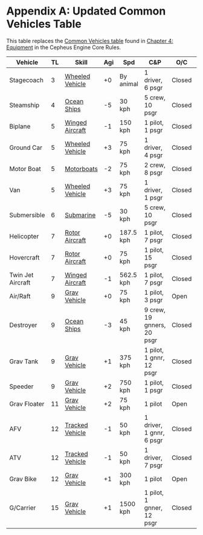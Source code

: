 # Appendix A: Updated Common Vehicles Table

This table replaces the [Common Vehicles table](../book1/equipment.md#vehicles) found in [Chapter 4: Equipment](../book1/equipment.md) in the Cepheus Engine Core Rules.

| Vehicle | TL | Skill | Agi | Spd | C&P | O/C | Armor | Hull | Struc | Wpns | Cost (KCr) |
| --- | --- | --- | --- | --- | --- | --- | --- | --- | --- | --- | --- |
| Stagecoach | 3 | [Wheeled Vehicle](../book1/skills.md#wheeled-vehicle) | +0 | By animal | 1 driver, 6 psgr | Closed | 1 | 0 | 1 | None | 8.080 |
| Steamship | 4 | [Ocean Ships](../book1/skills.md#ocean-ships) | \-5 | 30 kph | 5 crew, 10 psgr | Closed | 2 | 40 | 40 | None | 5,730.030 |
| Biplane | 5 | [Winged Aircraft](../book1/skills.md#winged-aircraft) | \-1 | 150 kph | 1 pilot, 1 psgr | Closed | 2 | 0 | 1 | None | 20.670 |
| Ground Car | 5 | [Wheeled Vehicle](../book1/skills.md#wheeled-vehicle) | +3 | 75 kph | 1 driver, 4 psgr | Closed | 2 | 0 | 1 | None | 6.290 |
| Motor Boat | 5 | [Motorboats](../book1/skills.md#motorboats) | \-2 | 75 kph | 2 crew, 8 psgr | Closed | 2 | 12 | 12 | None | 2,698.450 |
| Van | 5 | [Wheeled Vehicle](../book1/skills.md#wheeled-vehicle) | +3 | 75 kph | 1 driver, 1 psgr | Closed | 2 | 0 | 1 | None | 6.290 |
| Submersible | 6 | [Submarine](../book1/skills.md#submarine) | \-5 | 30 kph | 5 crew, 10 psgr | Closed | 2 | 20 | 20 | None | 31,194.670 |
| Helicopter | 7 | [Rotor Aircraft](../book1/skills.md#rotor-aircraft) | +0 | 187.5 kph | 1 pilot, 7 psgr | Closed | 3 | 0 | 1 | None | 154.810 |
| Hovercraft | 7 | [Rotor Aircraft](../book1/skills.md#rotor-aircraft) | +0 | 75 kph | 1 pilot, 15 psgr | Closed | 3 | 1 | 2 | None | 144.660 |
| Twin Jet Aircraft | 7 | [Winged Aircraft](../book1/skills.md#winged-aircraft) | \-1 | 562.5 kph | 1 pilot, 7 psgr | Closed | 3 | 1 | 1 | None | 736.110 |
| Air/Raft | 9 | [Grav Vehicle](../book1/skills.md#grav-vehicle) | +0 | 75 kph | 1 pilot, 3 psgr | Open | 3 | 0 | 1 | None | 94.340 |
| Destroyer | 9 | [Ocean Ships](../book1/skills.md#ocean-ships) | \-3 | 45 kph | 9 crew, 19 gnners, 20 psgr | Closed | 6 | 160 | 160 | [See description](common-watercraft.md#destroyer) | 51,521.940 |
| Grav Tank | 9 | [Grav Vehicle](../book1/skills.md#grav-vehicle) | +1 | 375 kph | 1 pilot, 1 gnnr, 12 psgr | Closed | 9 | 1 | 2 | Beam Laser-TL 9 | 1,469.400 |
| Speeder | 9 | [Grav Vehicle](../book1/skills.md#grav-vehicle) | +2 | 750 kph | 1 pilot, 1 psgr | Closed | 3 | 0 | 1 | None | 330.250 |
| Grav Floater | 11 | [Grav Vehicle](../book1/skills.md#grav-vehicle) | +2 | 75 kph | 1 pilot | Open | 4 | 0 | 1 | None | 30.580 |
| AFV | 12 | [Tracked Vehicle](../book1/skills.md#tracked-vehicle) | \-1 | 50 kph | 1 driver, 1 gnnr, 6 psgr | Closed | 25 | 2 | 2 | Beam Laser-TL 11 | 287.790 |
| ATV | 12 | [Tracked Vehicle](../book1/skills.md#tracked-vehicle) | \-1 | 50 kph | 1 driver, 7 psgr | Closed | 5 | 2 | 2 | None | 154.410 |
| Grav Bike | 12 | [Grav Vehicle](../book1/skills.md#grav-vehicle) | +1 | 300 kph | 1 pilot | Open | 5 | 0 | 1 | None | 41.390 |
| G/Carrier | 15 | [Grav Vehicle](../book1/skills.md#grav-vehicle) | +1 | 1500 kph | 1 pilot, 1 gnner, 12 psgr | Closed | 18 | 1 | 2 | Fusion Gun-TL 15 | 3,138.560 |
